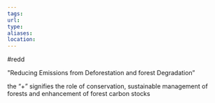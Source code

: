 ```yaml
---
tags: 
url: 
type: 
aliases:
location:
---
```



#redd

"Reducing Emissions from Deforestation and forest Degradation”

the “+” signifies the role of conservation, sustainable management of forests and enhancement of forest carbon stocks

